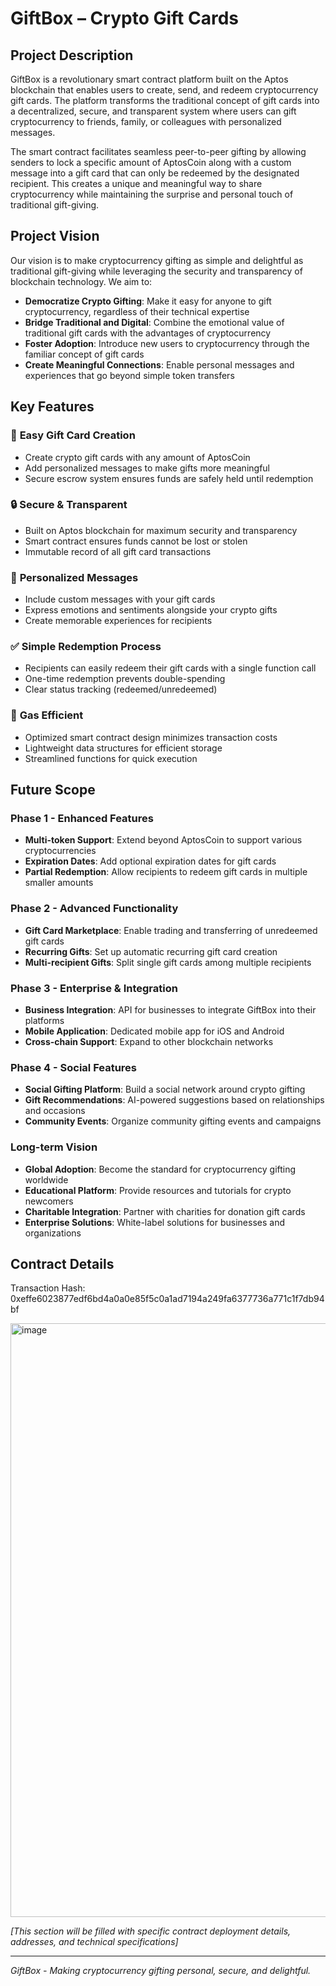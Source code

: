 # GiftBox – Crypto Gift Cards

## Project Description

GiftBox is a revolutionary smart contract platform built on the Aptos blockchain that enables users to create, send, and redeem cryptocurrency gift cards. The platform transforms the traditional concept of gift cards into a decentralized, secure, and transparent system where users can gift cryptocurrency to friends, family, or colleagues with personalized messages.

The smart contract facilitates seamless peer-to-peer gifting by allowing senders to lock a specific amount of AptosCoin along with a custom message into a gift card that can only be redeemed by the designated recipient. This creates a unique and meaningful way to share cryptocurrency while maintaining the surprise and personal touch of traditional gift-giving.

## Project Vision

Our vision is to make cryptocurrency gifting as simple and delightful as traditional gift-giving while leveraging the security and transparency of blockchain technology. We aim to:

- **Democratize Crypto Gifting**: Make it easy for anyone to gift cryptocurrency, regardless of their technical expertise
- **Bridge Traditional and Digital**: Combine the emotional value of traditional gift cards with the advantages of cryptocurrency
- **Foster Adoption**: Introduce new users to cryptocurrency through the familiar concept of gift cards
- **Create Meaningful Connections**: Enable personal messages and experiences that go beyond simple token transfers

## Key Features

### 🎁 **Easy Gift Card Creation**
- Create crypto gift cards with any amount of AptosCoin
- Add personalized messages to make gifts more meaningful
- Secure escrow system ensures funds are safely held until redemption

### 🔒 **Secure & Transparent**
- Built on Aptos blockchain for maximum security and transparency
- Smart contract ensures funds cannot be lost or stolen
- Immutable record of all gift card transactions

### 📝 **Personalized Messages**
- Include custom messages with your gift cards
- Express emotions and sentiments alongside your crypto gifts
- Create memorable experiences for recipients

### ✅ **Simple Redemption Process**
- Recipients can easily redeem their gift cards with a single function call
- One-time redemption prevents double-spending
- Clear status tracking (redeemed/unredeemed)

### 🚀 **Gas Efficient**
- Optimized smart contract design minimizes transaction costs
- Lightweight data structures for efficient storage
- Streamlined functions for quick execution

## Future Scope

### Phase 1 - Enhanced Features
- **Multi-token Support**: Extend beyond AptosCoin to support various cryptocurrencies
- **Expiration Dates**: Add optional expiration dates for gift cards
- **Partial Redemption**: Allow recipients to redeem gift cards in multiple smaller amounts

### Phase 2 - Advanced Functionality
- **Gift Card Marketplace**: Enable trading and transferring of unredeemed gift cards
- **Recurring Gifts**: Set up automatic recurring gift card creation
- **Multi-recipient Gifts**: Split single gift cards among multiple recipients

### Phase 3 - Enterprise & Integration
- **Business Integration**: API for businesses to integrate GiftBox into their platforms
- **Mobile Application**: Dedicated mobile app for iOS and Android
- **Cross-chain Support**: Expand to other blockchain networks

### Phase 4 - Social Features
- **Social Gifting Platform**: Build a social network around crypto gifting
- **Gift Recommendations**: AI-powered suggestions based on relationships and occasions
- **Community Events**: Organize community gifting events and campaigns

### Long-term Vision
- **Global Adoption**: Become the standard for cryptocurrency gifting worldwide
- **Educational Platform**: Provide resources and tutorials for crypto newcomers
- **Charitable Integration**: Partner with charities for donation gift cards
- **Enterprise Solutions**: White-label solutions for businesses and organizations

## Contract Details
Transaction Hash: 0xeffe6023877edf6bd4a0a0e85f5c0a1ad7194a249fa6377736a771c1f7db94bf

<img width="1919" height="950" alt="image" src="https://github.com/user-attachments/assets/96683f46-457f-4b92-ba5f-9b67daaafc66" />

*[This section will be filled with specific contract deployment details, addresses, and technical specifications]*

---

*GiftBox - Making cryptocurrency gifting personal, secure, and delightful.*
